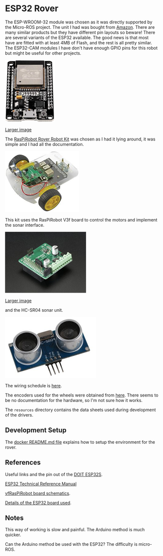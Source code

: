 # ESP32 Rover

The ESP-WROOM-32 module was chosen as it was directly supported by the
Micro-ROS project.  The unit I had was bought from
[Amazon](https://smile.amazon.co.uk/gp/product/B071JR9WS9).  There are many
similar products but they have different pin layouts so beware!  There are
several variants of the ESP32 available.  The good news is that most have are
fitted with at least 4MB of Flash, and the rest is all pretty similar.  The
ESP32-CAM modules I have don't have enough GPIO pins for this robot but
might be useful for other projects.

![ESP-WROOM-32](resources/esp32-wroom-thumb.jpg "ESP-WROOM-32")

[Larger image](resources/esp32-wroom.jpg)

The [RasPiRobot Rover Robot Kit](https://cpc.farnell.com/monkmakes/sku00049/raspirobot-rover-robot-kit/dp/SC14457)
was chosen as I had it lying around, it was simple and I had all the
documentation.

![RasPiRobot Rover Robot](resources/RasPiRobot.jpg "RasPiRobot Rover Robot")

This kit uses the RasPiRobot V3f board to control the motors and implement the sonar interface.

![RasPiRobot v3f Board](resources/RasPiRobotv3f-thumb.jpg "RasPiRobot V3f board")

[Larger image](resources/RasPiRobotv3f.jpg)

and the HC-SR04 sonar unit.

![HC-SRO4](resources/HC-SR04.jpg "HC-SRO4")

The wiring schedule is [here](wiring.md).

The encoders used for the wheels were obtained from [here](http://www.pridopia.co.uk/pi-motor-encoder-2p.html).  There seems to be no documentation for the hardware, so I'm not sure how it works.

The `resources` directory contains the data sheets used during development of the
drivers.

## Development Setup

The [docker README.md file](docker-client/README.md) explains how to setup the environment for the rover.

## References

Useful links and the pin out of the
[DOIT ESP32S](https://github.com/playelek/pinout-doit-32devkitv1).

[ESP32 Technical Reference Manual](https://www.espressif.com/sites/default/files/documentation/esp32_technical_reference_manual_en.pdf)

[vfRasPiRobot board schematics](https://github.com/simonmonk/raspirobotboard3).

[Details of the ESP32 board used](https://github.com/Nicholas3388/LuaNode).

## Notes

This way of working is slow and painful.  The Arduino method is much quicker.

Can the Arduino method be used with the ESP32?  The difficulty is micro-ROS.
